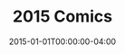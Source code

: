 ---
title: "2015 Comics"
type: "manual-list"
date: 2015-01-01T00:00:00-04:00
draft: false
is_subpage: true
exclude_from_nav: true
nav_category: "grafald_years"
show_dates: true
manual_links:
    - projects/grafald/comics/59.md
    - projects/grafald/comics/60.md
    - projects/grafald/comics/61.md
    - projects/grafald/comics/bonus_28.md
    - projects/grafald/comics/62.md
    - projects/grafald/comics/63.md
    - projects/grafald/comics/bonus_29.md
    - projects/grafald/comics/bonus_30.md
    - projects/grafald/comics/64.md
    - projects/grafald/comics/65.md
---